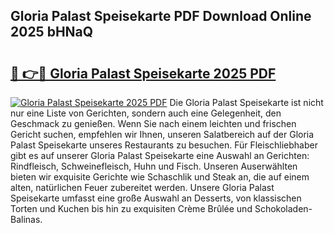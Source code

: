 ## Gloria Palast Speisekarte PDF Download Online 2025 bHNaQ

# <h2><a href="http://gcdu7mr.nevu.top/?p=Gloria+Palast+Speisekarte">🔗 👉🔴 Gloria Palast Speisekarte 2025 PDF</a></h2>

[![Gloria Palast Speisekarte 2025 PDF](https://i.imgur.com/dBaPXMq.png)](http://gcdu7mr.nevu.top/?p=Gloria+Palast+Speisekarte)
Die Gloria Palast Speisekarte ist nicht nur eine Liste von Gerichten, sondern auch eine Gelegenheit, den Geschmack zu genießen. Wenn Sie nach einem leichten und frischen Gericht suchen, empfehlen wir Ihnen, unseren Salatbereich auf der Gloria Palast Speisekarte unseres Restaurants zu besuchen. Für Fleischliebhaber gibt es auf unserer Gloria Palast Speisekarte eine Auswahl an Gerichten: Rindfleisch, Schweinefleisch, Huhn und Fisch. Unseren Auserwählten bieten wir exquisite Gerichte wie Schaschlik und Steak an, die auf einem alten, natürlichen Feuer zubereitet werden. Unsere Gloria Palast Speisekarte umfasst eine große Auswahl an Desserts, von klassischen Torten und Kuchen bis hin zu exquisiten Crème Brûlée und Schokoladen-Balinas.
